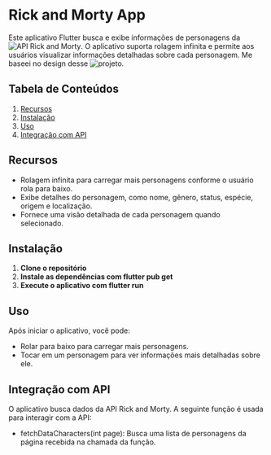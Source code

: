 # Rick and Morty App

Este aplicativo Flutter busca e exibe informações de personagens da ![API Rick and Morty](https://rickandmortyapi.com/). O aplicativo suporta rolagem infinita e permite aos usuários visualizar informações detalhadas sobre cada personagem. Me baseei no design desse ![projeto](https://www.figma.com/design/EYnY3t6t7EE6p4neZvK318/Rick-and-Morty-(web-responsive)-(Community)?node-id=20-110&t=mjn6fYv6amsQ5Q0N-0).

## Tabela de Conteúdos

1. [Recursos](#recursos)
2. [Instalação](#instalação)
3. [Uso](#uso)
4. [Integração com API](#integração-com-api)


## Recursos

- Rolagem infinita para carregar mais personagens conforme o usuário rola para baixo.
- Exibe detalhes do personagem, como nome, gênero, status, espécie, origem e localização.
- Fornece uma visão detalhada de cada personagem quando selecionado.

## Instalação

1. **Clone o repositório**
2. **Instale as dependências com flutter pub get**
3. **Execute o aplicativo com flutter run**

## Uso
Após iniciar o aplicativo, você pode:

- Rolar para baixo para carregar mais personagens.
- Tocar em um personagem para ver informações mais detalhadas sobre ele.

## Integração com API
O aplicativo busca dados da API Rick and Morty. A seguinte função é usada para interagir com a API:

- fetchDataCharacters(int page): Busca uma lista de personagens da página recebida na chamada da função.